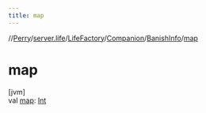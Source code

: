 ```yaml
---
title: map
---
```

//[Perry](../../../../../index.html)/[server.life](../../../index.html)/[LifeFactory](../../index.html)/[Companion](../index.html)/[BanishInfo](index.html)/[map](map.html)



# map



[jvm]\
val [map](map.html): [Int](https://kotlinlang.org/api/latest/jvm/stdlib/kotlin/-int/index.html)




